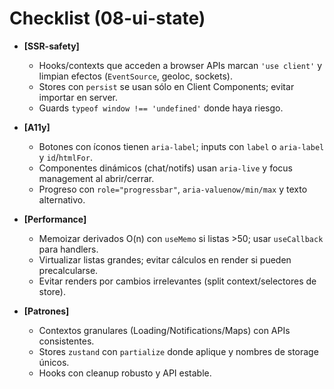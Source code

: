 # Checklist (08-ui-state)

- **[SSR-safety]**
  - Hooks/contexts que acceden a browser APIs marcan `'use client'` y limpian efectos (`EventSource`, geoloc, sockets).
  - Stores con `persist` se usan sólo en Client Components; evitar importar en server.
  - Guards `typeof window !== 'undefined'` donde haya riesgo.

- **[A11y]**
  - Botones con íconos tienen `aria-label`; inputs con `label` o `aria-label` y `id`/`htmlFor`.
  - Componentes dinámicos (chat/notifs) usan `aria-live` y focus management al abrir/cerrar.
  - Progreso con `role="progressbar"`, `aria-valuenow/min/max` y texto alternativo.

- **[Performance]**
  - Memoizar derivados O(n) con `useMemo` si listas >50; usar `useCallback` para handlers.
  - Virtualizar listas grandes; evitar cálculos en render si pueden precalcularse.
  - Evitar renders por cambios irrelevantes (split context/selectores de store).

- **[Patrones]**
  - Contextos granulares (Loading/Notifications/Maps) con APIs consistentes.
  - Stores `zustand` con `partialize` donde aplique y nombres de storage únicos.
  - Hooks con cleanup robusto y API estable.
